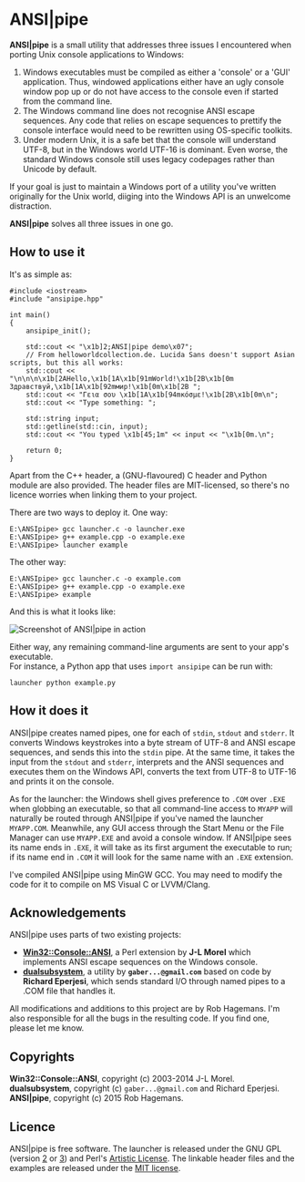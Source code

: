 ANSI|pipe
========

**ANSI|pipe** is a small utility that addresses three issues I encountered when
porting Unix console applications to Windows:  

1.  Windows executables must be compiled as either a 'console' or a 'GUI'
    application. Thus, windowed applications either have an ugly console window 
    pop up or do not have access to the console even if started from the command 
    line.  
2.  The Windows command line does not recognise ANSI escape sequences. Any code
    that relies on escape sequences to prettify the console interface would need
    to be rewritten using OS-specific toolkits.  
3.  Under modern Unix, it is a safe bet that the console will understand 
    UTF-8, but in the Windows world UTF-16 is dominant. Even worse, the standard 
    Windows console still uses legacy codepages rather than Unicode by default.  
    
If your goal is just to maintain a Windows port of a utility you've written
originally for the Unix world, diiging into the Windows API is an unwelcome 
distraction.  

**ANSI|pipe** solves all three issues in one go.


## How to use it

It's as simple as:  

    #include <iostream>
    #include "ansipipe.hpp"
    
    int main() 
    {
        ansipipe_init();
        
        std::cout << "\x1b]2;ANSI|pipe demo\x07";
        // From helloworldcollection.de. Lucida Sans doesn't support Asian scripts, but this all works:
        std::cout << "\n\n\n\x1b[2AHello,\x1b[1A\x1b[91mWorld!\x1b[2B\x1b[0m Здравствуй,\x1b[1A\x1b[92mмир!\x1b[0m\x1b[2B "; 
        std::cout << "Γεια σου \x1b[1A\x1b[94mκόσμε!\x1b[2B\x1b[0m\n";
        std::cout << "Type something: ";
    
        std::string input;
        std::getline(std::cin, input);
        std::cout << "You typed \x1b[45;1m" << input << "\x1b[0m.\n";
    
        return 0;
    }

Apart from the C++ header, a (GNU-flavoured) C header and Python module are also provided. 
The header files are MIT-licensed, so there's no licence worries when linking them to your project.

There are two ways to deploy it. One way:  

    E:\ANSIpipe> gcc launcher.c -o launcher.exe
    E:\ANSIpipe> g++ example.cpp -o example.exe
    E:\ANSIpipe> launcher example
    
    
The other way:  

    E:\ANSIpipe> gcc launcher.c -o example.com
    E:\ANSIpipe> g++ example.cpp -o example.exe
    E:\ANSIpipe> example

And this is what it looks like:

![Screenshot of ANSI|pipe in action](/../screenshots/screenshot.png?raw=true)

Either way, any remaining command-line arguments are sent to your app's executable.  
For instance, a Python app that uses `import ansipipe` can be run with:

    launcher python example.py


## How it does it

ANSI|pipe creates named pipes, one for each of `stdin`, `stdout` and `stderr`. 
It converts Windows keystrokes into a byte stream of UTF-8 and ANSI escape 
sequences, and sends this into the `stdin` pipe. At the same time, it takes the
input from the `stdout` and `stderr`, interprets and the ANSI sequences and
executes them on the Windows API, converts the text from UTF-8 to UTF-16 and 
prints it on the console.

As for the launcher: the Windows shell gives preference to `.COM` over `.EXE` 
when globbing an executable, so that all command-line access to `MYAPP` will 
naturally be routed through ANSI|pipe if you've named the launcher `MYAPP.COM`. 
Meanwhile, any GUI access through the Start Menu or the File Manager 
can use `MYAPP.EXE` and avoid a console window. If ANSI|pipe sees its name ends 
in `.EXE`, it will take as its first argument the executable to run; if its name
end in `.COM` it will look for the same name with an `.EXE` extension.   

I've compiled ANSI|pipe using MinGW GCC. You may need to modify the code for it
to compile on MS Visual C or LVVM/Clang. 


## Acknowledgements

ANSI|pipe uses parts of two existing projects:  
-   [**Win32::Console::ANSI**](http://search.cpan.org/~jlmorel/Win32-Console-ANSI-1.08/lib/Win32/Console/ANSI.pm),
    a Perl extension by **J-L Morel** which implements ANSI escape 
    sequences on the Windows console.  
-   [**dualsubsystem**](https://code.google.com/p/dualsubsystem/), a utility by 
    **`gaber...@gmail.com`** based on code by **Richard Eperjesi**, which
    sends standard I/O through named pipes to a .COM file that handles it.  

All modifications and additions to this project are by Rob Hagemans. I'm also
responsible for all the bugs in the resulting code. If you find one, please let 
me know.  

## Copyrights

**Win32::Console::ANSI**, copyright (c) 2003-2014 J-L Morel.  
**dualsubsystem**, copyright (c) `gaber...@gmail.com` and Richard Eperjesi.  
**ANSI|pipe**, copyright (c) 2015 Rob Hagemans.  

## Licence
     
ANSI|pipe is free software. The launcher is released under the GNU GPL 
(version [2](http://www.gnu.org/licenses/gpl-2.0.html) 
or [3](http://www.gnu.org/licenses/gpl-3.0.html)) and Perl's 
[Artistic License](http://dev.perl.org/licenses/artistic.html).
The linkable header files and the examples are released under the [MIT license](http://opensource.org/licenses/MIT).
    
    


